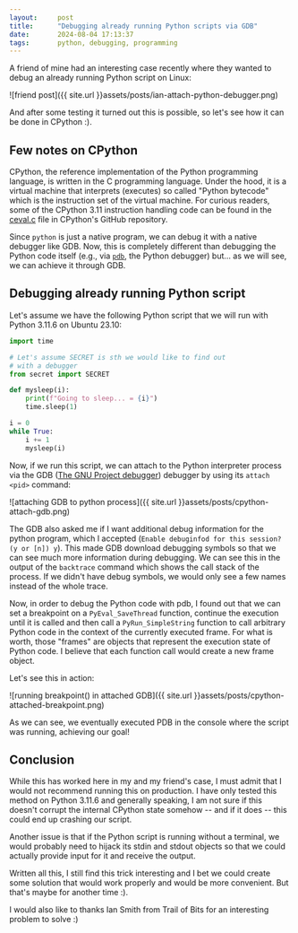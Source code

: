```yaml
---
layout:     post
title:      "Debugging already running Python scripts via GDB" 
date:       2024-08-04 17:13:37
tags:       python, debugging, programming
---
```


A friend of mine had an interesting case recently where they wanted to debug an already running Python script on Linux:

![friend post]({{ site.url }}assets/posts/ian-attach-python-debugger.png)

And after some testing it turned out this is possible, so let's see how it can be done in CPython :).

## Few notes on CPython

CPython, the reference implementation of the Python programming language, is written in the C programming language. Under the hood, it is a virtual machine that interprets (executes) so called "Python bytecode" which is the instruction set of the virtual machine. For curious readers, some of the CPython 3.11 instruction handling code can be found in the [ceval.c](https://github.com/python/cpython/blob/3.11/Python/ceval.c#L1754-L5835) file in CPython's GitHub repository.

Since `python` is just a native program, we can debug it with a native debugger like GDB. Now, this is completely different than debugging the Python code itself (e.g., via [`pdb`](https://docs.python.org/3/library/pdb.html), the Python debugger) but... as we will see, we can achieve it through GDB.

## Debugging already running Python script

Let's assume we have the following Python script that we will run with Python 3.11.6 on Ubuntu 23.10:

```py
import time

# Let's assume SECRET is sth we would like to find out
# with a debugger
from secret import SECRET

def mysleep(i):
    print(f"Going to sleep... = {i}")
    time.sleep(1)

i = 0
while True:
    i += 1
    mysleep(i)
```

Now, if we run this script, we can attach to the Python interpreter process via the GDB ([The GNU Project debugger](https://sourceware.org/gdb/)) debugger by using its `attach <pid>` command:

![attaching GDB to python process]({{ site.url }}assets/posts/cpython-attach-gdb.png)

The GDB also asked me if I want additional debug information for the python program, which I accepted (`Enable debuginfod for this session? (y or [n]) y`).
This made GDB download debugging symbols so that we can see much more information during debugging. 
We can see this in the output of the `backtrace` command which shows the call stack of the process. If we didn't have debug symbols, we would only see a few names instead of the whole trace.

Now, in order to debug the Python code with pdb, I found out that we can set a breakpoint on a `PyEval_SaveThread` function, continue the execution until it is called and then call a `PyRun_SimpleString` function to call arbitrary Python code in the context of the currently executed frame. For what is worth, those "frames" are objects that represent the execution state of Python code. I believe that each function call would create a new frame object.

Let's see this in action:

![running breakpoint() in attached GDB]({{ site.url }}assets/posts/cpython-attached-breakpoint.png)

As we can see, we eventually executed PDB in the console where the script was running, achieving our goal!

## Conclusion

While this has worked here in my and my friend's case, I must admit that I would not recommend running this on production. 
I have only tested this method on Python 3.11.6 and generally speaking, I am not sure if this doesn't corrupt the internal CPython state somehow -- and if it does -- this could end up crashing our script.

Another issue is that if the Python script is running without a terminal, we would probably need to hijack its stdin and stdout objects so that we could actually provide input for it and receive the output.

Written all this, I still find this trick interesting and I bet we could create some solution that would work properly and would be more convenient. 
But that's maybe for another time :).

I would also like to thanks Ian Smith from Trail of Bits for an interesting problem to solve :)
